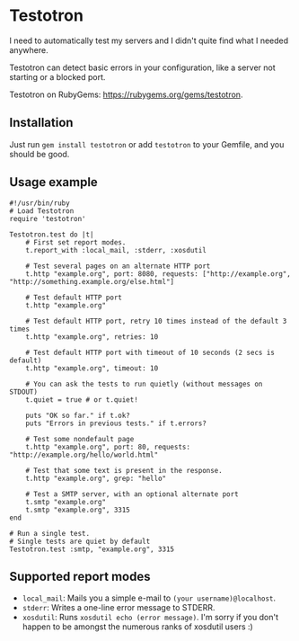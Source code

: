 Testotron
=========

I need to automatically test my servers and I didn't quite find what I needed
anywhere.

Testotron can detect basic errors in your configuration, like a server not starting
or a blocked port.

Testotron on RubyGems: https://rubygems.org/gems/testotron.

Installation
------------

Just run `gem install testotron` or add `testotron` to your Gemfile, and you should be good.

Usage example
-------------

	#!/usr/bin/ruby
	# Load Testotron
	require 'testotron'

	Testotron.test do |t|
		# First set report modes.
		t.report_with :local_mail, :stderr, :xosdutil

		# Test several pages on an alternate HTTP port
		t.http "example.org", port: 8080, requests: ["http://example.org", "http://something.example.org/else.html"]

		# Test default HTTP port
		t.http "example.org"

		# Test default HTTP port, retry 10 times instead of the default 3 times
		t.http "example.org", retries: 10

		# Test default HTTP port with timeout of 10 seconds (2 secs is default)
		t.http "example.org", timeout: 10

		# You can ask the tests to run quietly (without messages on STDOUT)
		t.quiet = true # or t.quiet!

		puts "OK so far." if t.ok?
		puts "Errors in previous tests." if t.errors?

		# Test some nondefault page
		t.http "example.org", port: 80, requests: "http://example.org/hello/world.html"

		# Test that some text is present in the response.
		t.http "example.org", grep: "hello"

		# Test a SMTP server, with an optional alternate port
		t.smtp "example.org"
		t.smtp "example.org", 3315
	end

	# Run a single test.
	# Single tests are quiet by default
	Testotron.test :smtp, "example.org", 3315

Supported report modes
----------------------

* `local_mail`: Mails you a simple e-mail to `(your username)@localhost`.
* `stderr`: Writes a one-line error message to STDERR.
* `xosdutil`: Runs `xosdutil echo (error message)`. I'm sorry if you don't happen
  to be amongst the numerous ranks of xosdutil users :)
